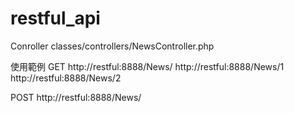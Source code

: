 restful_api
===========

Conroller
classes/controllers/NewsController.php




使用範例
GET
http://restful:8888/News/
http://restful:8888/News/1
http://restful:8888/News/2

POST
http://restful:8888/News/


